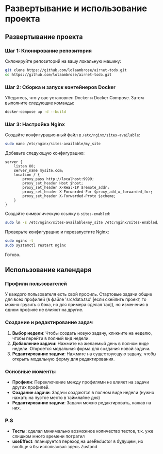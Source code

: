 # Развертывание и использование проекта

## Развертывание проекта

### Шаг 1: Клонирование репозитория

Склонируйте репозиторий на вашу локальную машину:

```sh
git clone https://github.com/lolaambrose/airnet-todo.git
cd https://github.com/lolaambrose/airnet-todo.git
```

### Шаг 2: Сборка и запуск контейнеров Docker

Убедитесь, что у вас установлен Docker и Docker Compose. Затем выполните следующие команды:

```sh
docker-compose up -d --build
```

### Шаг 3: Настройка Nginx

Создайте конфигурационный файл в `/etc/nginx/sites-available`:

```sh
sudo nano /etc/nginx/sites-available/my_site
```

Добавьте следующую конфигурацию:

```nginx
server {
	listen 80;
	server_name mysite.com;
	location / {
		proxy_pass http://localhost:9999;
		proxy_set_header Host $host;
		proxy_set_header X-Real-IP $remote_addr;
		proxy_set_header X-Forwarded-For $proxy_add_x_forwarded_for;
		proxy_set_header X-Forwarded-Proto $scheme;
	}
}
```

Создайте символическую ссылку в `sites-enabled`:

```sh
sudo ln -s /etc/nginx/sites-available/my_site /etc/nginx/sites-enabled/
```

Проверьте конфигурацию и перезапустите Nginx:

```sh
sudo nginx -t
sudo systemctl restart nginx
```

Готово.

## Использование календаря

### Профили пользователей

У каждого пользователя есть свой профиль. Стартовые задачи общие для всех профилей (в файле 'src/data.tsx' [если скейлить проект, то можно грузить с бэка, но для примера сделал так]), но изменения в одном профиле не влияют на другие.

### Создание и редактирование задач

1. **Выбор недели**: Чтобы создать новую задачу, кликните на неделю, чтобы перейти в полный вид недели.
2. **Добавление задачи**: Нажмите на желаемый день в полном виде недели. Откроется модальная форма для создания новой задачи.
3. **Редактирование задачи**: Нажмите на существующую задачу, чтобы открыть модальную форму для редактирования.

### Основные моменты

-  **Профили**: Переключение между профилями не влияет на задачи других профилей.
-  **Создание задачи**: Задачи создаются в полном виде недели (нужно нажать на пустое место в таймлайне дня)
-  **Редактирование задачи**: Задачи можно редактировать, нажав на них.

### P.S

-  **Тесты**: сделал минимально возможное количество тестов, т.к. уже слишком много времени потратил
-  **useEffect**: планируется переход на useReductor в будущем, но вообще я бы использовал здесь Zustand
